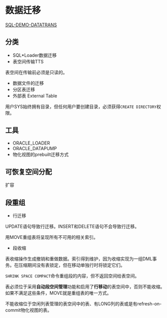 # 数据迁移

[SQL-DEMO-DATATRANS](../../sql_demo/backup/dataTrans.sql)

## 分类

- SQL*Loader数据迁移
- 表空间传输TTS

表空间在传输前必须是只读的。

- 数据文件的迁移
- 分区表迁移
- 外部表 External Table

用户SYS始终拥有目录，但任何用户要创建目录，必须获得`CREATE DIRECTORY`权限。

## 工具

- ORACLE_LOADER
- ORACLE_DATAPUMP
- 物化视图的prebuilt迁移方式

## 可恢复空间分配

扩容

## 段重组

- 行迁移

UPDATE语句导致行迁移。INSERT和DELETE语句不会导致行迁移。

用MOVE重组表将呈现所有不可用的相关索引。

- 段收缩

表收缩操作生成撤销和重做数据。索引得到维护，因为收缩实现为一组DML事务。在压缩期间没有表锁定，但在移动单独行时将锁定它们。

`SHRINK SPACE COMPACT`命令重组段的内容，但不返回空间给表空间。

表必须位于采用**自动段空间管理**功能和启用了**行移动**的表空间中，否则不能收缩。如果不满足这些条件，MOVE就是重组表的唯一方式。

不能收缩位于空闲列表管理的表空间中的表、有LONG列的表或是有refresh-on-commit物化视图的表。